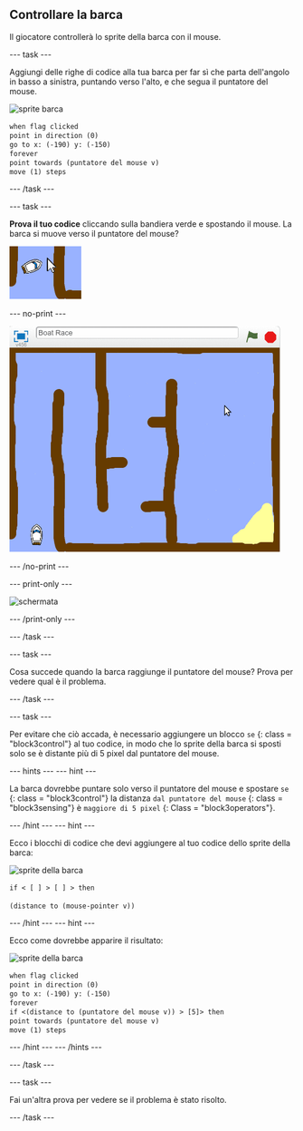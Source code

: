 ## Controllare la barca

Il giocatore controllerà lo sprite della barca con il mouse.

\--- task \---

Aggiungi delle righe di codice alla tua barca per far sì che parta dell'angolo in basso a sinistra, puntando verso l'alto, e che segua il puntatore del mouse.

![sprite barca](images/boat_resize.png)

```blocks3
when flag clicked
point in direction (0)
go to x: (-190) y: (-150)
forever
point towards (puntatore del mouse v)
move (1) steps
```

\--- /task \---

\--- task \---

**Prova il tuo codice** cliccando sulla bandiera verde e spostando il mouse. La barca si muove verso il puntatore del mouse?

![schermata](images/boat-mouse.png)

\--- no-print \---

![schermata](images/boat-pointer-test-anim.gif)

\--- /no-print \---

\--- print-only \---

![schermata](images/boat-pointer-test-anim.png)

\--- /print-only \---

\--- /task \---

\--- task \---

Cosa succede quando la barca raggiunge il puntatore del mouse? Prova per vedere qual è il problema.

\--- /task \---

\--- task \---

Per evitare che ciò accada, è necessario aggiungere un blocco `se` {: class = "block3control"} al tuo codice, in modo che lo sprite della barca si sposti solo se è distante più di 5 pixel dal puntatore del mouse.

\--- hints \--- \--- hint \---

La barca dovrebbe puntare solo verso il puntatore del mouse e spostare ` se ` {: class = "block3control"} la distanza ` dal puntatore del mouse ` {: class = "block3sensing"} è ` maggiore di 5 pixel ` {: Class = "block3operators"}.

\--- /hint \--- \--- hint \---

Ecco i blocchi di codice che devi aggiungere al tuo codice dello sprite della barca:

![sprite della barca](images/boat_resize.png)

```blocks3
if < [ ] > [ ] > then

(distance to (mouse-pointer v))
```

\--- /hint \--- \--- hint \---

Ecco come dovrebbe apparire il risultato:

![sprite della barca](images/boat_resize.png)

```blocks3
when flag clicked
point in direction (0)
go to x: (-190) y: (-150)
forever
if <(distance to (puntatore del mouse v)) > [5]> then
point towards (puntatore del mouse v)
move (1) steps
```

\--- /hint \--- \--- /hints \---

\--- /task \---

\--- task \---

Fai un'altra prova per vedere se il problema è stato risolto.

\--- /task \---